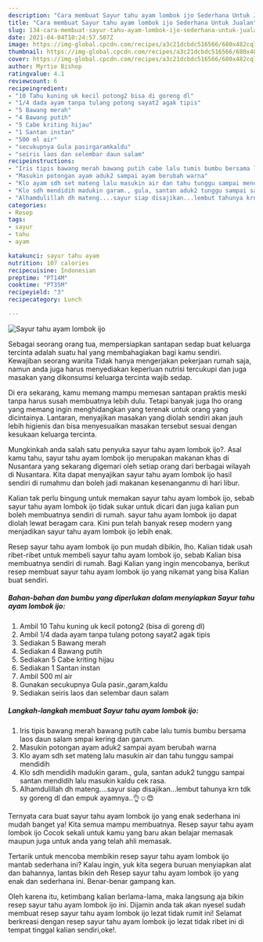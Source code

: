 ```yaml
---
description: "Cara membuat Sayur tahu ayam lombok ijo Sederhana Untuk Jualan"
title: "Cara membuat Sayur tahu ayam lombok ijo Sederhana Untuk Jualan"
slug: 134-cara-membuat-sayur-tahu-ayam-lombok-ijo-sederhana-untuk-jualan
date: 2021-04-04T10:24:57.507Z
image: https://img-global.cpcdn.com/recipes/a3c21dcbdc516566/680x482cq70/sayur-tahu-ayam-lombok-ijo-foto-resep-utama.jpg
thumbnail: https://img-global.cpcdn.com/recipes/a3c21dcbdc516566/680x482cq70/sayur-tahu-ayam-lombok-ijo-foto-resep-utama.jpg
cover: https://img-global.cpcdn.com/recipes/a3c21dcbdc516566/680x482cq70/sayur-tahu-ayam-lombok-ijo-foto-resep-utama.jpg
author: Myrtie Bishop
ratingvalue: 4.1
reviewcount: 6
recipeingredient:
- "10 Tahu kuning uk kecil potong2 bisa di goreng dl"
- "1/4 dada ayam tanpa tulang potong sayat2 agak tipis"
- "5 Bawang merah"
- "4 Bawang putih"
- "5 Cabe kriting hijau"
- "1 Santan instan"
- "500 ml air"
- "secukupnya Gula pasirgaramkaldu"
- "seiris laos dan selembar daun salam"
recipeinstructions:
- "Iris tipis bawang merah bawang putih cabe lalu tumis bumbu bersama laos daun salam smpai kering dan garum."
- "Masukin potongan ayam aduk2 sampai ayam berubah warna"
- "Klo ayam sdh set mateng lalu masukin air dan tahu tunggu sampai mendidih"
- "Klo sdh mendidih madukin garam., gula, santan aduk2 tunggu sampai santan mendidih lalu masukin kaldu cek rasa."
- "Alhamdulillah dh mateng....sayur siap disajikan...lembut tahunya krn tdk sy goreng dl dan empuk ayamnya..👌☺😍"
categories:
- Resep
tags:
- sayur
- tahu
- ayam

katakunci: sayur tahu ayam 
nutrition: 107 calories
recipecuisine: Indonesian
preptime: "PT14M"
cooktime: "PT35M"
recipeyield: "3"
recipecategory: Lunch

---
```



![Sayur tahu ayam lombok ijo](https://img-global.cpcdn.com/recipes/a3c21dcbdc516566/680x482cq70/sayur-tahu-ayam-lombok-ijo-foto-resep-utama.jpg)

Sebagai seorang orang tua, mempersiapkan santapan sedap buat keluarga tercinta adalah suatu hal yang membahagiakan bagi kamu sendiri. Kewajiban seorang  wanita Tidak hanya mengerjakan pekerjaan rumah saja, namun anda juga harus menyediakan keperluan nutrisi tercukupi dan juga masakan yang dikonsumsi keluarga tercinta wajib sedap.

Di era  sekarang, kamu memang mampu memesan santapan praktis meski tanpa harus susah membuatnya lebih dulu. Tetapi banyak juga lho orang yang memang ingin menghidangkan yang terenak untuk orang yang dicintainya. Lantaran, menyajikan masakan yang diolah sendiri akan jauh lebih higienis dan bisa menyesuaikan masakan tersebut sesuai dengan kesukaan keluarga tercinta. 



Mungkinkah anda salah satu penyuka sayur tahu ayam lombok ijo?. Asal kamu tahu, sayur tahu ayam lombok ijo merupakan makanan khas di Nusantara yang sekarang digemari oleh setiap orang dari berbagai wilayah di Nusantara. Kita dapat menyajikan sayur tahu ayam lombok ijo hasil sendiri di rumahmu dan boleh jadi makanan kesenanganmu di hari libur.

Kalian tak perlu bingung untuk memakan sayur tahu ayam lombok ijo, sebab sayur tahu ayam lombok ijo tidak sukar untuk dicari dan juga kalian pun boleh membuatnya sendiri di rumah. sayur tahu ayam lombok ijo dapat diolah lewat beragam cara. Kini pun telah banyak resep modern yang menjadikan sayur tahu ayam lombok ijo lebih enak.

Resep sayur tahu ayam lombok ijo pun mudah dibikin, lho. Kalian tidak usah ribet-ribet untuk membeli sayur tahu ayam lombok ijo, sebab Kalian bisa membuatnya sendiri di rumah. Bagi Kalian yang ingin mencobanya, berikut resep membuat sayur tahu ayam lombok ijo yang nikamat yang bisa Kalian buat sendiri.

<!--inarticleads1-->

##### Bahan-bahan dan bumbu yang diperlukan dalam menyiapkan Sayur tahu ayam lombok ijo:

1. Ambil 10 Tahu kuning uk kecil potong2 (bisa di goreng dl)
1. Ambil 1/4 dada ayam tanpa tulang potong sayat2 agak tipis
1. Sediakan 5 Bawang merah
1. Sediakan 4 Bawang putih
1. Sediakan 5 Cabe kriting hijau
1. Sediakan 1 Santan instan
1. Ambil 500 ml air
1. Gunakan secukupnya Gula pasir.,garam,kaldu
1. Sediakan seiris laos dan selembar daun salam




<!--inarticleads2-->

##### Langkah-langkah membuat Sayur tahu ayam lombok ijo:

1. Iris tipis bawang merah bawang putih cabe lalu tumis bumbu bersama laos daun salam smpai kering dan garum.
1. Masukin potongan ayam aduk2 sampai ayam berubah warna
1. Klo ayam sdh set mateng lalu masukin air dan tahu tunggu sampai mendidih
1. Klo sdh mendidih madukin garam., gula, santan aduk2 tunggu sampai santan mendidih lalu masukin kaldu cek rasa.
1. Alhamdulillah dh mateng....sayur siap disajikan...lembut tahunya krn tdk sy goreng dl dan empuk ayamnya..👌☺😍




Ternyata cara buat sayur tahu ayam lombok ijo yang enak sederhana ini mudah banget ya! Kita semua mampu membuatnya. Resep sayur tahu ayam lombok ijo Cocok sekali untuk kamu yang baru akan belajar memasak maupun juga untuk anda yang telah ahli memasak.

Tertarik untuk mencoba membikin resep sayur tahu ayam lombok ijo mantab sederhana ini? Kalau ingin, yuk kita segera buruan menyiapkan alat dan bahannya, lantas bikin deh Resep sayur tahu ayam lombok ijo yang enak dan sederhana ini. Benar-benar gampang kan. 

Oleh karena itu, ketimbang kalian berlama-lama, maka langsung aja bikin resep sayur tahu ayam lombok ijo ini. Dijamin anda tak akan nyesel sudah membuat resep sayur tahu ayam lombok ijo lezat tidak rumit ini! Selamat berkreasi dengan resep sayur tahu ayam lombok ijo lezat tidak ribet ini di tempat tinggal kalian sendiri,oke!.

